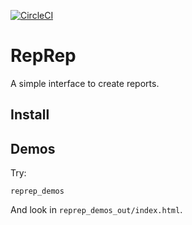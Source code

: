 
[![CircleCI](https://circleci.com/gh/AndreaCensi/reprep.svg?style=shield)](https://circleci.com/gh/AndreaCensi/reprep)


RepRep
======

A simple interface to create reports.


Install
-------


Demos
-----

Try:
    
    reprep_demos

And look in ``reprep_demos_out/index.html``.
